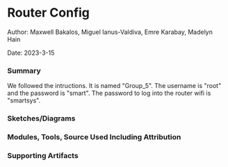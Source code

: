 #  Router Config

Author: Maxwell Bakalos, Miguel Ianus-Valdiva, Emre Karabay, Madelyn Hain

Date: 2023-3-15


### Summary
We followed the intructions. It is named "Group_5". The username is "root" and the password is "smart". The password to log into the router wifi is "smartsys".

### Sketches/Diagrams


### Modules, Tools, Source Used Including Attribution


### Supporting Artifacts

